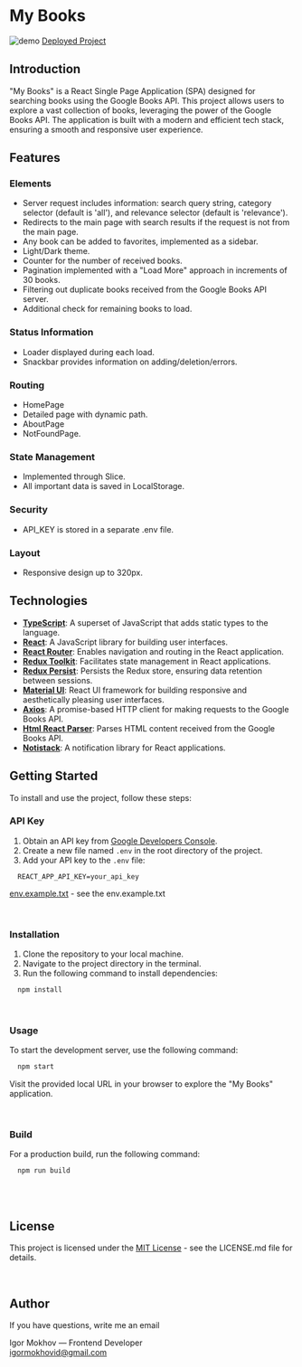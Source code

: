 # My Books

![demo](https://github.com/IgorMokhov/my-books/assets/115712538/72db7c85-725f-4e2d-b0d7-31fa9a78a3cd)
[Deployed Project](https://my-books-gamma.vercel.app/)

## Introduction

"My Books" is a React Single Page Application (SPA) designed for searching books using the Google Books API. This project allows users to explore a vast collection of books, leveraging the power of the Google Books API. The application is built with a modern and efficient tech stack, ensuring a smooth and responsive user experience.

## Features

### Elements

- Server request includes information: search query string, category selector (default is 'all'), and relevance selector (default is 'relevance').
- Redirects to the main page with search results if the request is not from the main page.
- Any book can be added to favorites, implemented as a sidebar.
- Light/Dark theme.
- Counter for the number of received books.
- Pagination implemented with a "Load More" approach in increments of 30 books.
- Filtering out duplicate books received from the Google Books API server.
- Additional check for remaining books to load.

### Status Information

- Loader displayed during each load.
- Snackbar provides information on adding/deletion/errors.

### Routing

- HomePage
- Detailed page with dynamic path.
- AboutPage
- NotFoundPage.

### State Management

- Implemented through Slice.
- All important data is saved in LocalStorage.

### Security

- API_KEY is stored in a separate .env file.

### Layout

- Responsive design up to 320px.

## Technologies

- [**TypeScript**](https://www.typescriptlang.org/): A superset of JavaScript that adds static types to the language.
- [**React**](https://reactjs.org/): A JavaScript library for building user interfaces.
- [**React Router**](https://reactrouter.com/): Enables navigation and routing in the React application.
- [**Redux Toolkit**](https://redux-toolkit.js.org/): Facilitates state management in React applications.
- [**Redux Persist**](https://www.npmjs.com/package/redux-persist): Persists the Redux store, ensuring data retention between sessions.
- [**Material UI**](https://material-ui.com/): React UI framework for building responsive and aesthetically pleasing user interfaces.
- [**Axios**](https://axios-http.com/): A promise-based HTTP client for making requests to the Google Books API.
- [**Html React Parser**](https://www.npmjs.com/package/html-react-parser): Parses HTML content received from the Google Books API.
- [**Notistack**](https://www.npmjs.com/package/notistack): A notification library for React applications.

## Getting Started

To install and use the project, follow these steps:

### API Key

1. Obtain an API key from [Google Developers Console](https://console.developers.google.com/).
2. Create a new file named `.env` in the root directory of the project.
3. Add your API key to the `.env` file:

```env
  REACT_APP_API_KEY=your_api_key
```

[env.example.txt](env.example.txt) - see the env.example.txt

<br/>

### Installation

1. Clone the repository to your local machine.
2. Navigate to the project directory in the terminal.
3. Run the following command to install dependencies:

```sh
  npm install
```

<br/>

### Usage

To start the development server, use the following command:

```sh
  npm start
```

Visit the provided local URL in your browser to explore the "My Books" application.

<br/>

### Build

For a production build, run the following command:

```sh
  npm run build
```

<br/>

<br/>

## License

This project is licensed under the [MIT License](LICENSE.md) - see the LICENSE.md file for details.

<br/>

## Author

If you have questions, write me an email

Igor Mokhov — Frontend Developer<br/>
igormokhovid@gmail.com
